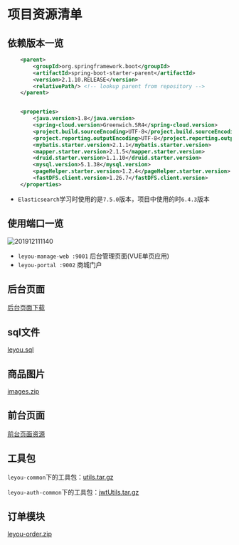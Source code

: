 # 项目资源清单



## 依赖版本一览

```xml
    <parent>
        <groupId>org.springframework.boot</groupId>
        <artifactId>spring-boot-starter-parent</artifactId>
        <version>2.1.10.RELEASE</version>
        <relativePath/> <!-- lookup parent from repository -->
    </parent>


    <properties>
        <java.version>1.8</java.version>
        <spring-cloud.version>Greenwich.SR4</spring-cloud.version>
        <project.build.sourceEncoding>UTF-8</project.build.sourceEncoding>
        <project.reporting.outputEncoding>UTF-8</project.reporting.outputEncoding>
        <mybatis.starter.version>2.1.1</mybatis.starter.version>
        <mapper.starter.version>2.1.5</mapper.starter.version>
        <druid.starter.version>1.1.10</druid.starter.version>
        <mysql.version>5.1.38</mysql.version>
        <pageHelper.starter.version>1.2.4</pageHelper.starter.version>
        <fastDFS.client.version>1.26.7</fastDFS.client.version>
    </properties>
```

- `Elasticsearch`学习时使用的是`7.5.0`版本，项目中使用的时`6.4.3`版本



## 使用端口一览

![201912111140](https://cdn.tencentfs.clboy.cn/images/2021/20210911203323165.png)

- `leyou-manage-web :9001` 后台管理页面(VUE单页应用)
- `leyou-portal :9002` 商城门户

## 后台页面

[后台页面下载](/project/leyoumall/resources/leyou-manage-web.tar.gz ':ignore')



## sql文件

[leyou.sql](/project/leyoumall/resources/leyou.sql ':ignore')



## 商品图片

[images.zip](https://www.lanzous.com/i7vc6ub)



## 前台页面

[前台页面资源](/project/leyoumall/resources/leyou-portal.zip ':ignore')



## 工具包

`leyou-common`下的工具包：[utils.tar.gz](/project/leyoumall/resources/utils.tar.gz ':ignore')

`leyou-auth-common`下的工具包：[jwtUtils.tar.gz](/project/leyoumall/resources/jwtUtils.tar.gz ':ignore')



## 订单模块

[leyou-order.zip](/project/leyoumall/resources/leyou-order.zip ':ignore')